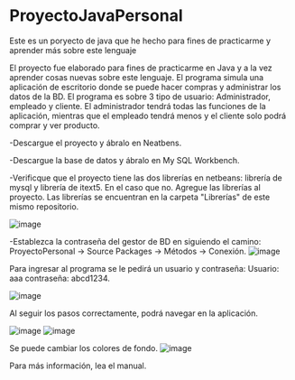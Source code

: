 # ProyectoJavaPersonal
Este es un poryecto de java que he hecho para fines de practicarme y aprender más sobre este lenguaje

El proyecto fue elaborado para fines de practicarme en Java y a la vez aprender cosas nuevas sobre este lenguaje. El programa simula una aplicación de escritorio donde se puede hacer compras y administrar los datos de la BD. El programa es sobre 3 tipo de usuario: Administrador, empleado y cliente. El administrador tendrá todas las funciones de la aplicación, mientras que el empleado tendrá menos y el cliente solo podrá comprar y ver producto.

-Descargue el proyecto y ábralo en Neatbens. 

-Descargue la base de datos y ábralo en My SQL Workbench.

-Verificque que el proyecto tiene las dos librerías en netbeans: librería de mysql y librería de itext5. En el caso que no. Agregue las librerías al proyecto. Las librerías se encuentran en la carpeta "Librerías" de este mismo repositorio.

![image](https://user-images.githubusercontent.com/124819111/217671137-dfddc0b1-c1e5-4cff-b652-8553c6a00ddd.png)

-Establezca la contraseña del gestor de BD en siguiendo el camino: ProyectoPersonal -> Source Packages -> Métodos -> Conexión.
![image](https://user-images.githubusercontent.com/124819111/217666751-338cb2e3-c904-4f83-848d-9fba17d4c549.png)


Para ingresar al programa se le pedirá un usuario y contraseña:
Usuario: aaa
contraseña: abcd1234.

![image](https://user-images.githubusercontent.com/124819111/217667019-f1e0c2e3-c4bd-4712-96e4-4e77addaa311.png)


Al seguir los pasos correctamente, podrá navegar en la aplicación.

![image](https://user-images.githubusercontent.com/124819111/217666888-55483655-304f-4ab9-9578-164e1462e21f.png)
![image](https://user-images.githubusercontent.com/124819111/217666924-178d9d20-bbd8-430b-b106-b355cf15e061.png)

Se puede cambiar los colores de fondo.
![image](https://user-images.githubusercontent.com/124819111/217666985-c32a21ad-873e-4eb8-8760-80e9100f4950.png)

Para más información, lea el manual.
